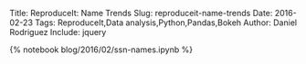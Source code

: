 Title: ReproduceIt: Name Trends
Slug: reproduceit-name-trends
Date: 2016-02-23
Tags: ReproduceIt,Data analysis,Python,Pandas,Bokeh
Author: Daniel Rodriguez
Include: jquery

{% notebook blog/2016/02/ssn-names.ipynb %}
